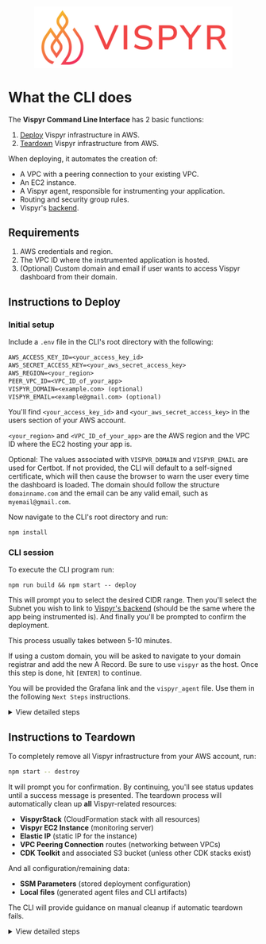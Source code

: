 <div align="center">
  <a href="https://vispyr.com">
    <img src="https://raw.githubusercontent.com/vispyr/.github/main/profile/assets/vispyr-banner.png" alt="Vispyr Banner" width="400">
  </a>
</div>

# What the CLI does

The **Vispyr Command Line Interface** has 2 basic functions:

1. [Deploy](#instructions-to-deploy) Vispyr infrastructure in AWS.
2. [Teardown](#instructions-to-teardown) Vispyr infrastructure from AWS.

When deploying, it automates the creation of:
* A VPC with a peering connection to your existing VPC.
* An EC2 instance.
* A Vispyr agent, responsible for instrumenting your application.
* Routing and security group rules.
* Vispyr's [backend](https://github.com/Vispyr/vispyr-backend "Go to Vispyr backend").

## Requirements

1. AWS credentials and region.
2. The VPC ID where the instrumented application is hosted.
3. (Optional) Custom domain and email if user wants to access Vispyr dashboard from their domain.

## Instructions to Deploy

### Initial setup

Include a `.env` file in the CLI's root directory with the following:

```
AWS_ACCESS_KEY_ID=<your_access_key_id>
AWS_SECRET_ACCESS_KEY=<your_aws_secret_access_key>
AWS_REGION=<your_region>
PEER_VPC_ID=<VPC_ID_of_your_app>
VISPYR_DOMAIN=<example.com> (optional)
VISPYR_EMAIL=<example@gmail.com> (optional)
```

You'll find `<your_access_key_id>` and `<your_aws_secret_access_key>` in the users section of your AWS account.

`<your_region>` and `<VPC_ID_of_your_app>` are the AWS region and the VPC ID where the EC2 hosting your app is.

Optional:
The values associated with `VISPYR_DOMAIN` and `VISPYR_EMAIL` are used for Certbot. If not provided, the CLI will default to a self-signed certificate, which will then cause the browser to warn the user every time the dashboard is loaded. The domain should follow the structure `domainname.com` and the email can be any valid email, such as `myemail@gmail.com`.

Now navigate to the CLI's root directory and run:

```
npm install
```

### CLI session

To execute the CLI program run:

```
npm run build && npm start -- deploy
```

This will prompt you to select the desired CIDR range. Then you'll select the Subnet you wish to link to [Vispyr's backend](https://github.com/Vispyr/vispyr-backend "Go to Vispyr backend") (should be the same where the app being instrumented is). And finally you'll be prompted to confirm the deployment.

This process usually takes between 5-10 minutes.

If using a custom domain, you will be asked to navigate to your domain registrar and add the new A Record. Be sure to use `vispyr` as the host. Once this step is done, hit `[ENTER]` to continue.

You will be provided the Grafana link and the `vispyr_agent` file. Use them in the following `Next Steps` instructions.

<details>

<summary>View detailed steps</summary>

## Deployment Process

1. **Validation**:  Tells the user everything that'll be deployed and asks for confirmation. Ensures all the necessary AWS credentials are present.
2. **Network discovery**: Finds the peering VPC. Generates non-overlapping CIDR. Queries the user for subnet selection.
3. **Infrastructure deployment**: Converts TypeScript CDK code into JSON CloudFormation template and saves in cdk.out/ directory. Sets up the CDK prerequisites in your AWS account: S3 bucket for storing assets and IAM roles for the CDK operations. Deploys AWS resources showing real-time CloudFormation progress and waits for completion.
4. **Post-deployment setup**: Gets the deployed infrastructure details. Uses those details to generate the configuration used by Vispyr agent to connect to the [backend](https://github.com/Vispyr/vispyr-backend "Go to Vispyr backend"). If the user included a domain in its `.env` file, it then shows instructions on how to set up SSL certificates Tests that the VPC peering and networking is working correctly
5. **User information**: Provides URL for accessing Vispyr's dashboard in Grafana's UI. Displays instructions for setting up agent from folder containing all pertinent configuration.

</details>

## Instructions to Teardown

To completely remove all Vispyr infrastructure from your AWS account, run:

```bash
npm start -- destroy
```

It will prompt you for confirmation. By continuing, you'll see status updates until a success message is presented. The teardown process will automatically clean up **all** Vispyr-related resources:
- **VispyrStack** (CloudFormation stack with all resources)
- **Vispyr EC2 Instance** (monitoring server)
- **Elastic IP** (static IP for the instance)
- **VPC Peering Connection** routes (networking between VPCs)
- **CDK Toolkit** and associated S3 bucket (unless other CDK stacks exist)

And all configuration/remaining data:
- **SSM Parameters** (stored deployment configuration)
- **Local files** (generated agent files and CLI artifacts)

The CLI will provide guidance on manual cleanup if automatic teardown fails.

<details>

<summary>View detailed steps</summary>

## Teardown Process

1. **Confirmation prompt**: You'll be asked to confirm the teardown.
2. **Automated cleanup**: The CLI handles all resource removal automatically.
3. **Progress feedback**: Real-time status updates during teardown.
4. **Completion confirmation**: Success message when finished.

</details>
